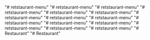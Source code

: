"# retstaurant-menu" 
"# retstaurant-menu" 
"# retstaurant-menu" 
"# retstaurant-menu" 
"# retstaurant-menu" 
"# retstaurant-menu" 
"# retstaurant-menu" 
"# retstaurant-menu" 
"# retstaurant-menu" 
"# retstaurant-menu" 
"# retstaurant-menu" 
"# retstaurant-menu" 
"# retstaurant-menu" 
"# retstaurant-menu" 
"# retstaurant-menu" 
"# Restaurant" 
"# Restaurant" 
